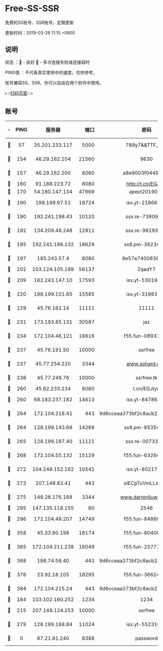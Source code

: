 # Free-SS-SSR

免费的SS账号、SSR账号，定期更新

更新时间：2019-03-29 11:15 +0800

## 说明

状态     ：🙂 - 良好 🙁 - 多次连接失败或连接超时

PING值   ：不代表真实使用中的速度，仅供参考。

账号兼容SS、SSR，你可以自由在两个软件中使用。

👉[扫码页面](https://liesauer.github.io/Free-SS-SSR/)👈

## 账号

|-|PING|服务器|端口|密码|加密方式|区域|
|:----:|:----:|:-----:|-----:|:----:|:----:|:----:|
|🙂|57|35.201.233.117|5000|789y7&&TTF_+><|aes-256-cfb|US|
|🙂|154|46.29.162.104|21560|9630|aes-128-ctr|RU|
|🙂|157|46.29.162.200|8080|a8e9003f0449cea5|chacha20-ietf|RU|
|🙂|160|91.188.223.72|8080|http://t.cn/EGJIyrl|rc4-md5|RU|
|🙂|170|54.180.147.134|47669|apext2019001|chacha20|KR|
|🙂|190|198.199.97.51|18724|isx.yt-21866336|aes-256-cfb|US|
|🙂|190|192.241.198.43|10120|ssx.re-73809534|aes-256-cfb|US|
|🙂|192|134.209.48.248|12911|ssx.re-96193114|aes-256-cfb|US|
|🙂|195|192.241.196.132|18629|ss8.pm-36234428|aes-256-cfb|US|
|🙂|197|185.243.57.4|8080|9e57e7400838a01e|chacha20-ietf|US|
|🙂|202|103.124.105.189|56137|ZqadY7|chacha20|US|
|🙂|209|162.243.147.10|17593|isx.yt-53019880|aes-256-cfb|US|
|🙂|220|198.199.101.65|15585|isx.yt-31983348|aes-256-cfb|US|
|🙂|229|45.76.162.14|11111|11111|aes-256-cfb|SG|
|🙂|231|173.193.85.131|30587|jaz|aes-256-cfb|US|
|🙂|234|172.104.46.121|18616|f55.fun-08933547|aes-256-cfb|SG|
|🙂|237|45.76.191.50|10000|ssrfree|aes-256-cfb|SG|
|🙂|237|45.77.254.220|3344|www.sphard.com|aes-256-cfb|SG|
|🙂|238|45.77.249.76|10000|ssrfree.tk|aes-256-cfb|SG|
|🙂|260|45.62.233.234|8080|t.cn/EGJIyrl|rc4-md5|CA|
|🙂|260|68.183.237.182|14613|isx.yt-84786883|aes-256-cfb|SG|
|🙂|264|172.104.218.41|443|9d6cceaa373bf2c8acb22e60b6a58be6|aes-256-cfb|US|
|🙂|264|128.199.143.68|14268|ss8.pm-85354499|aes-256-cfb|SG|
|🙂|265|128.199.167.40|11121|ssx.re-00733888|aes-256-cfb|SG|
|🙂|268|172.104.55.132|15129|f55.fun-63264424|aes-256-cfb|SG|
|🙂|272|104.248.152.162|10541|isx.yt-80217237|aes-256-cfb|SG|
|🙂|273|207.148.83.41|443|oiECpTuVmLLxk4Ts|aes-256-cfb|AU|
|🙂|275|149.28.176.168|3344|www.darrenliuwei.com|aes-256-cfb|AU|
|🙂|295|147.135.118.155|80|2546|chacha20|US|
|🙂|296|172.104.49.207|14749|f55.fun-84880621|aes-256-cfb|SG|
|🙂|358|45.33.80.198|18174|f55.fun-80400904|aes-256-cfb|US|
|🙂|365|172.104.211.238|16049|f55.fun-23771656|aes-256-cfb|US|
|🙂|368|198.74.58.40|443|9d6cceaa373bf2c8acb22e60b6a58be6|aes-256-cfb|US|
|🙂|376|23.92.18.105|18295|f55.fun-36624119|aes-256-cfb|US|
|🙂|384|172.104.215.24|443|9d6cceaa373bf2c8acb22e60b6a58be6|aes-256-cfb|US|
|🙂|184|103.102.160.252|1234|1234|rc4-md5|JP|
|🙂|215|207.148.124.253|10000|ssrfree|aes-256-cfb|SG|
|🙂|279|128.199.168.84|11024|isx.yt-55231096|aes-256-cfb|SG|
|🙁|0|67.21.81.240|8388|password|aes-256-cfb|US|
